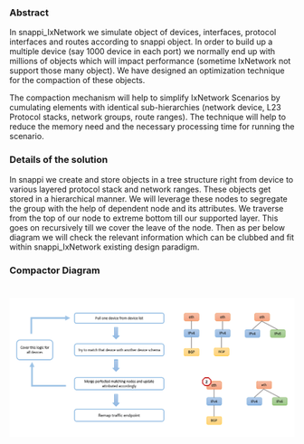 ### Abstract

In snappi_IxNetwork we simulate object of devices, interfaces, protocol interfaces and routes according to snappi object. 
In order to build up a multiple device (say 1000 device in each port) we normally end up with millions of objects which will impact performance 
(sometime IxNetwork not support those many object). 
We have designed an optimization technique for the compaction of these objects. 

The compaction mechanism will help to simplify IxNetwork Scenarios by cumulating elements with identical sub-hierarchies 
(network device, L23 Protocol stacks, network groups, route ranges). 
The technique will help to reduce the memory need and the necessary processing time for running the scenario.


### Details of the solution 

In snappi we create and store objects in a tree structure right from device to various layered protocol stack and network ranges. 
These objects get stored in a hierarchical manner. 
We will leverage these nodes to segregate the group with the help of dependent node and its attributes. 
We traverse from the top of our node to extreme bottom till our supported layer. 
This goes on recursively till we cover the leave of the node. 
Then as per below diagram we will check the relevant information which can be clubbed and fit within snappi_IxNetwork existing design paradigm.


### Compactor Diagram

# ![diagram](compactor_diagram.PNG)
